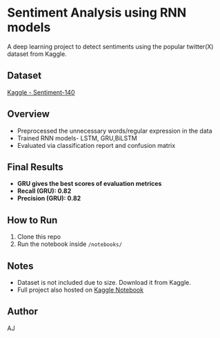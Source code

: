 # Sentiment Analysis using RNN models

A deep learning project to detect sentiments using the popular twitter(X) dataset from Kaggle.

## Dataset
[Kaggle - Sentiment-140](https://www.kaggle.com//sentiment140)

## Overview
- Preprocessed the unnecessary words/regular expression in the data
- Trained RNN models- LSTM, GRU,BiLSTM
- Evaluated via classification report and confusion matrix

## Final Results
- **GRU gives the best scores of evaluation metrices**
- **Recall (GRU): 0.82**
- **Precision (GRU): 0.82**

## How to Run
1. Clone this repo
3. Run the notebook inside `/notebooks/`

## Notes
- Dataset is not included due to size. Download it from Kaggle.
- Full project also hosted on [Kaggle Notebook](https://www.kaggle.com/code/errorcoder/creditcardfrauddetection-using-xgboost)

## Author
AJ
